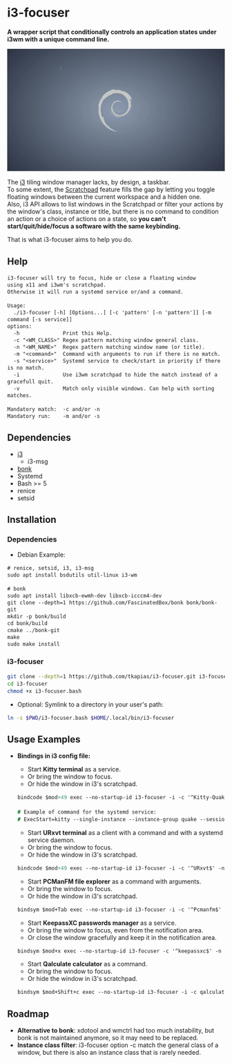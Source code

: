# i3-focuser

**A wrapper script that conditionally controls an application states under i3wm with a unique command line.**

![preview](assets/preview.gif)

The [i3](https://github.com/i3/i3) tiling window manager lacks, by design, a taskbar.  
To some extent, the [Scratchpad](https://i3wm.org/docs/userguide.html#_scratchpad) feature fills the gap by letting you toggle floating windows between the current workspace and a hidden one.  
Also, i3 API allows to list windows in the Scratchpad or filter your actions by the window's class, instance or title, but there is no command to condition an action or a choice of actions on a state, so **you can't start/quit/hide/focus a software with the same keybinding.**

That is what i3-focuser aims to help you do.

## Help

```
i3-focuser will try to focus, hide or close a floating window
using x11 and i3wm's scratchpad.
Otherwise it will run a systemd service or/and a command.

Usage:
  ./i3-focuser [-h] [Options...] [-c 'pattern' [-n 'pattern']] [-m command [-s service]]
options:
  -h              Print this Help.
  -c "<WM_CLASS>" Regex pattern matching window general class.
  -n "<WM_NAME>"  Regex pattern matching window name (or title).
  -m "<command>"  Command with arguments to run if there is no match.
  -s "<service>"  Systemd service to check/start in priority if there is no match.
  -i              Use i3wm scratchpad to hide the match instead of a gracefull quit.
  -v              Match only visible windows. Can help with sorting matches.

Mandatory match:  -c and/or -n
Mandatory run:    -m and/or -s
```

## Dependencies

- [i3](https://github.com/i3/i3)
  - i3-msg
- [bonk](https://github.com/FascinatedBox/bonk)
- Systemd
- Bash >= 5
- renice
- setsid

## Installation

### Dependencies

- Debian Example:

```
# renice, setsid, i3, i3-msg
sudo apt install bsdutils util-linux i3-wm

# bonk
sudo apt install libxcb-ewmh-dev libxcb-icccm4-dev
git clone --depth=1 https://github.com/FascinatedBox/bonk bonk/bonk-git
mkdir -p bonk/build
cd bonk/build
cmake ../bonk-git
make
sudo make install
```

### i3-focuser

```bash
git clone --depth=1 https://github.com/tkapias/i3-focuser.git i3-focuser
cd i3-focuser
chmod +x i3-focuser.bash
```

- Optional: Symlink to a directory in your user's path:

```bash
ln -s $PWD/i3-focuser.bash $HOME/.local/bin/i3-focuser
```

## Usage Examples

- **Bindings in i3 config file:**


  - Start **Kitty terminal** as a service.
  - Or bring the window to focus.
  - Or hide the window in i3's scratchpad.

  ``` i3
  bindcode $mod+49 exec --no-startup-id i3-focuser -i -c '^Kitty-Quake$' -s kitty
  
  # Example of command for the systemd service:
  # ExecStart=kitty --single-instance --instance-group quake --session ~/.config/kitty/session-quake.conf --name kitty --class Kitty-Quake --listen-on unix:@Kitty-Quake
  ```

  - Start **URxvt terminal** as a client with a command and with a systemd service daemon.
  - Or bring the window to focus.
  - Or hide the window in i3's scratchpad.

  ``` i3
  bindcode $mod+49 exec --no-startup-id i3-focuser -i -c '^URxvt$' -n '^Terminal\sTmux-URxvt$' -m "urxvtc -title 'Terminal Tmux-URxvt'" -s urxvtd
  ```

  - Start **PCManFM file explorer** as a command with arguments.
  - Or bring the window to focus.
  - Or hide the window in i3's scratchpad.

  ``` i3
  bindsym $mod+Tab exec --no-startup-id i3-focuser -i -c '^Pcmanfm$' -m "pcmanfm $HOME"
  ```

  - Start **KeepassXC passwords manager** as a service.
  - Or bring the window to focus, even from the notification area.
  - Or close the window gracefully and keep it in the notification area.

  ``` i3
  bindsym $mod+x exec --no-startup-id i3-focuser -c '^keepassxc$' -n Tomasz -s keepassxc.service
  ```

  - Start **Qalculate calculator** as a command.
  - Or bring the window to focus.
  - Or hide the window in i3's scratchpad.

  ``` i3
  bindsym $mod+Shift+c exec --no-startup-id i3-focuser -i -c qalculate-gtk -n '^Qalculate!$' -m qalculate-gtk
  ```

## Roadmap

- **Alternative to bonk**: xdotool and wmctrl had too much instability, but bonk is not maintained anymore, so it may need to be replaced.
- **Instance class filter**: i3-focuser option -c match the general class of a window, but there is also an instance class that is rarely needed.
